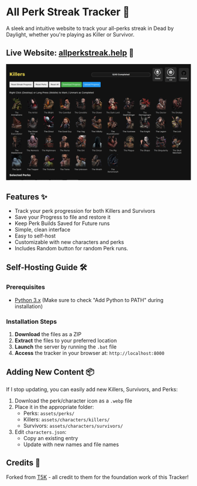 # All Perk Streak Tracker 🌟

A sleek and intuitive website to track your all-perks streak in Dead by Daylight, whether you're playing as Killer or Survivor.

## Live Website: [allperkstreak.help](https://www.allperkstreak.help) 🔗

![DBD Perk Streak Tracker Preview](preview.jpg)

## Features ✨
- Track your perk progression for both Killers and Survivors
- Save your Progress to file and restore it
- Keep Perk Builds Saved for Future runs
- Simple, clean interface
- Easy to self-host
- Customizable with new characters and perks
- Includes Random button for random Perk runs.

## Self-Hosting Guide 🛠️

### Prerequisites
- [Python 3.x](https://www.python.org/downloads/) (Make sure to check "Add Python to PATH" during installation)

### Installation Steps
1. **Download** the files as a ZIP
2. **Extract** the files to your preferred location
3. **Launch** the server by running the `.bat` file
4. **Access** the tracker in your browser at: `http://localhost:8000`

## Adding New Content 📦
If I stop updating, you can easily add new Killers, Survivors, and Perks:

1. Download the perk/character icon as a `.webp` file
2. Place it in the appropriate folder:
   - Perks: `assets/perks/`
   - Killers: `assets/characters/killers/`
   - Survivors: `assets/characters/survivors/`
3. Edit `characters.json`:
   - Copy an existing entry
   - Update with new names and file names

## Credits 🙏
Forked from [T5K](https://github.com/Pokejongen) - all credit to them for the foundation work of this Tracker!
